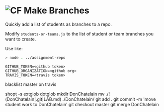 ![CF](http://i.imgur.com/7v5ASc8.png) Make Branches
===

Quickly add a list of students as branches to a repo. 

Modify `students-or-teams.js` to the list of student or team
branches you want to create.

Use like:

```sh
> node . ../assignment-repo
```

```env
GITHUB_TOKEN=<github token>
GITHUB_ORGANIZATION=<github org>
TRAVIS_TOKEN=<travis token>
```


blacklist master on travis

shopt -s extglob dotglob
mkdir DonChatelain
mv ./!(DonChatelain|.git|LAB.md) ./DonChatelain/
git add .
git commit -m 'move student work to DonChatelain'
git checkout master
git merge DonChatelain
